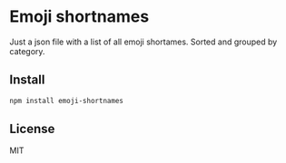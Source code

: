 # Emoji shortnames

Just a json file with a list of all emoji shortames. Sorted and grouped by category.

## Install

```bash
npm install emoji-shortnames
```

## License

MIT
